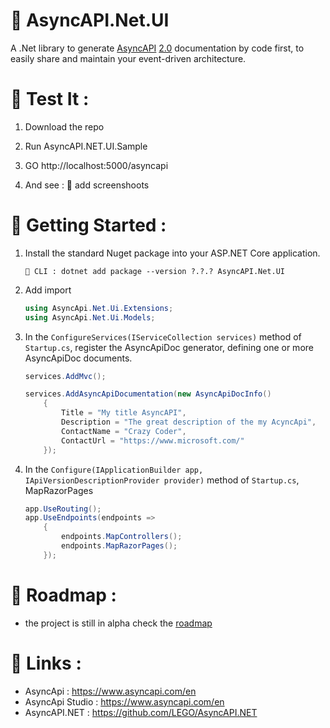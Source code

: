 # 📰 AsyncAPI.Net.UI
A .Net library to generate [AsyncAPI](https://www.asyncapi.com/en) [2.0](https://v2.asyncapi.com/docs/tutorials/getting-started/asyncapi-documents) documentation by code first, to easily share and maintain your event-driven architecture.

# 🧪 Test It :

1. Download the repo

2. Run AsyncAPI.NET.UI.Sample

3. GO  http://localhost:5000/asyncapi

4. And see : 🚧 add screenshoots

# 🏁 Getting Started :
1. Install the standard Nuget package into your ASP.NET Core application.

    ```
    🚧 CLI : dotnet add package --version ?.?.? AsyncAPI.Net.UI
    ```

2. Add import
    ```csharp
    using AsyncApi.Net.Ui.Extensions;
    using AsyncApi.Net.Ui.Models;
    ```

3. In the `ConfigureServices(IServiceCollection services)` method of `Startup.cs`, register the AsyncApiDoc generator, defining one or more AsyncApiDoc documents.


    
    ```csharp
    services.AddMvc();

    services.AddAsyncApiDocumentation(new AsyncApiDocInfo()
        {
            Title = "My title AsyncAPI",
            Description = "The great description of the my AcyncApi",
            ContactName = "Crazy Coder",
            ContactUrl = "https://www.microsoft.com/"
        });
    ```

4. In the `Configure(IApplicationBuilder app, IApiVersionDescriptionProvider provider)` method of `Startup.cs`, MapRazorPages


    ```csharp
    app.UseRouting();
    app.UseEndpoints(endpoints =>
        {
            endpoints.MapControllers();
            endpoints.MapRazorPages();
        });
    ```

# 🚦 Roadmap :
- the project is still in alpha check the [roadmap](./docs/Roadmap.md)

# 🔗 Links :
- AsyncApi : https://www.asyncapi.com/en
 - AsyncApi Studio : https://www.asyncapi.com/en
 - AsyncAPI.NET : https://github.com/LEGO/AsyncAPI.NET

